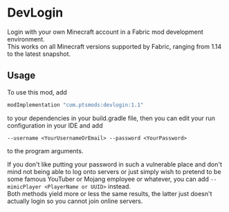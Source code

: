 # DevLogin
Login with your own Minecraft account in a Fabric mod development environment.  
This works on all Minecraft versions supported by Fabric, ranging from 1.14 to the latest snapshot.

## Usage
To use this mod, add 
```gradle
modImplementation "com.ptsmods:devlogin:1.1"
```
to your dependencies in your build.gradle file, then you can edit your run configuration in your IDE and add 
```
--username <YourUsernameOrEmail> --password <YourPassword>
``` 
to the program arguments.  

If you don't like putting your password in such a vulnerable place and don't mind not being able to log onto servers or just simply wish to pretend to be some famous YouTuber or Mojang employee or whatever, you can add `--mimicPlayer <PlayerName or UUID>` instead.   
Both methods yield more or less the same results, the latter just doesn't actually login so you cannot join online servers.
